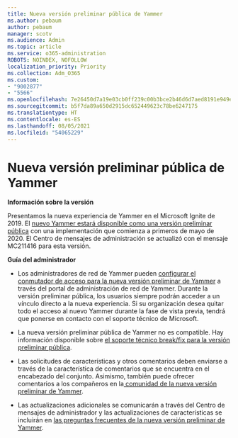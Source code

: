 ```yaml
---
title: Nueva versión preliminar pública de Yammer
ms.author: pebaum
author: pebaum
manager: scotv
ms.audience: Admin
ms.topic: article
ms.service: o365-administration
ROBOTS: NOINDEX, NOFOLLOW
localization_priority: Priority
ms.collection: Adm_O365
ms.custom:
- "9002877"
- "5566"
ms.openlocfilehash: 7e26450d7a19e03cb0ff239c00b3bce2b46d6d7aed8191e949ef6c0711aa9035
ms.sourcegitcommit: b5f7da89a650d2915dc652449623c78be6247175
ms.translationtype: HT
ms.contentlocale: es-ES
ms.lasthandoff: 08/05/2021
ms.locfileid: "54065229"
---
```

# <a name="new-yammer-public-preview"></a>Nueva versión preliminar pública de Yammer

**Información sobre la versión**

Presentamos la nueva experiencia de Yammer en el Microsoft Ignite de 2019. El [nuevo Yammer estará disponible como una versión preliminar pública](https://docs.microsoft.com/yammer/get-started-with-yammer/newyammer-faq) con una implementación que comienza a primeros de mayo de 2020. El Centro de mensajes de administración se actualizó con el mensaje MC211416 para esta versión.

**Guía del administrador**

- Los administradores de red de Yammer pueden [configurar el conmutador de acceso para la nueva versión preliminar de Yammer](https://docs.microsoft.com/yammer/get-started-with-yammer/administrative-settings-opt-in-newyammer) a través del portal de administración de red de Yammer. Durante la versión preliminar pública, los usuarios siempre podrán acceder a un vínculo directo a la nueva experiencia. Si su organización desea quitar todo el acceso al nuevo Yammer durante la fase de vista previa, tendrá que ponerse en contacto con el soporte técnico de Microsoft.

- La nueva versión preliminar pública de Yammer no es compatible. Hay información disponible sobre [el soporte técnico break/fix para la versión preliminar pública](https://docs.microsoft.com/yammer/get-started-with-yammer/newyammer-faq#yammer-preview-customer-support).

- Las solicitudes de características y otros comentarios deben enviarse a través de la característica de comentarios que se encuentra en el encabezado del conjunto. Asimismo, también puede ofrecer comentarios a los compañeros en la[ comunidad de la nueva versión preliminar de Yammer](https://techcommunity.microsoft.com/t5/new-yammer-preview/bd-p/NewYammerPreview).

- Las actualizaciones adicionales se comunicarán a través del Centro de mensajes de administrador y las actualizaciones de características se incluirán en [las preguntas frecuentes de la nueva versión preliminar de Yammer](https://docs.microsoft.com/yammer/get-started-with-yammer/newyammer-faq).
